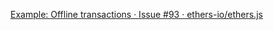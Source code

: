 [Example: Offline transactions · Issue #93 · ethers-io/ethers.js](https://github.com/ethers-io/ethers.js/issues/93)